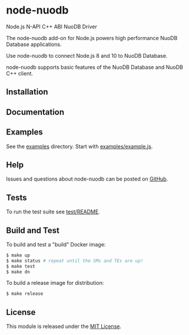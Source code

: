 # node-nuodb

Node.js N-API C++ ABI NuoDB Driver

The node-nuodb add-on for Node.js powers high performance NuoDB Database applications.

Use node-nuodb to connect Node.js 8 and 10 to NuoDB Database.

node-nuodb supports basic features of the NuoDB Database and
NuoDB C++ client.

## Installation

## Documentation

## Examples

See the [examples][30] directory.  Start with
[examples/example.js][31].

## Help

Issues and questions about node-nuodb can be posted on [GitHub][3].

## Tests

To run the test suite see [test/README][34].

## Build and Test

To build and test a "build" Docker image:

```bash
$ make up
$ make status # repeat until the SMs and TEs are up!
$ make test
$ make dn
```

To build a release image for distribution:

```bash
$ make release
```

## License

This module is released under the [MIT License][36].

[3]: https://github.com/nuodb/node-nuodb/issues
[30]: https://github.com/nuodb/node-nuodb/blob/master/examples
[34]: https://github.com/nuodb/node-nuodb/blob/master/test/README.md
[36]: https://opensource.org/licenses/MIT
[31]: https://github.com/nuodb/node-nuodb/blob/master/examples/example.js#L1